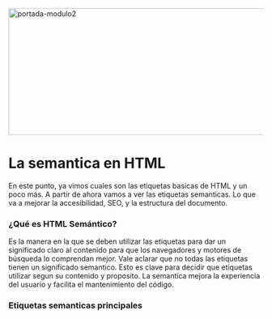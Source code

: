 <img width="1280" height="250" alt="portada-modulo2" src="https://github.com/user-attachments/assets/64c849b3-fe02-4f76-bef8-acd3a1a80a4a" />

<h1>La semantica en HTML</h1>

<p>
  En este punto, ya vimos cuales son las etiquetas basicas de HTML y un poco más. A partir de ahora vamos a ver las etiquetas semanticas. 
  Lo que va a mejorar la accesibilidad, SEO, y la estructura del documento.
</p>

<h3>¿Qué es HTML Semántico?</h3>

<p>
  Es la manera en la que se deben utilizar las etiquetas para dar un significado claro al contenido para que los navegadores y motores de     búsqueda lo comprendan mejor. Vale aclarar que no todas las etiquetas tienen un significado semantico. Esto es clave para decidir 
  que etiquetas utilizar segun su contenido y proposito. La semantica mejora la experiencia del usuario y facilita el mantenimiento 
  del código.
</p>

<h3>Etiquetas semanticas principales</h3>
